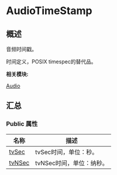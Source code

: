 # AudioTimeStamp


## **概述**

音频时间戳。

时间定义，POSIX timespec的替代品。

**相关模块:**

[Audio](_audio.md)


## **汇总**


### Public 属性

  | 名称 | 描述 | 
| -------- | -------- |
| [tvSec](_audio.md#tvsec) | tvSec时间，单位：秒。 | 
| [tvNSec](_audio.md#tvnsec) | tvNSec时间，单位：纳秒。 | 
